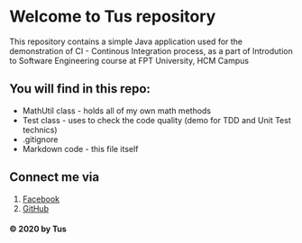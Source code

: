 # Welcome to Tus repository
This repository contains a simple Java application used for the demonstration of CI - Continous Integration process, as a part of Introdution to Software Engineering course at FPT University, HCM Campus

## You will find in this repo:
* MathUtil class - holds all of my own math methods
* Test class - uses to check the code quality (demo for TDD and Unit Test technics)
* .gitignore
* Markdown code - this file itself

## Connect me via 
1. [Facebook](https://www.facebook.com/minhtu.nguyenhoang.1/)
2. [GitHub](https://github.com/mtus23)

#### © 2020 by Tus 

